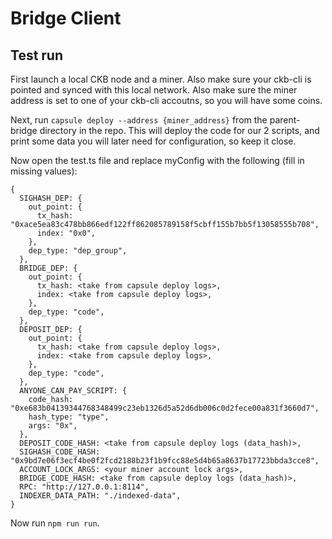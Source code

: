 # Bridge Client

## Test run

First launch a local CKB node and a miner. Also make sure your ckb-cli is pointed and synced with this local network. Also make sure the miner address is set to one of your ckb-cli accoutns, so you will have some coins.

Next, run `capsule deploy --address {miner_address}` from the parent-bridge directory in the repo. This will deploy the code for our 2 scripts, and print some data you will later need for configuration, so keep it close.

Now open the test.ts file and replace myConfig with the following (fill in missing values):
```
{
  SIGHASH_DEP: {
    out_point: {
      tx_hash: "0xace5ea83c478bb866edf122ff862085789158f5cbff155b7bb5f13058555b708",
      index: "0x0",
    },
    dep_type: "dep_group",
  },
  BRIDGE_DEP: {
    out_point: {
      tx_hash: <take from capsule deploy logs>,
      index: <take from capsule deploy logs>,
    },
    dep_type: "code",
  },
  DEPOSIT_DEP: {
    out_point: {
      tx_hash: <take from capsule deploy logs>,
      index: <take from capsule deploy logs>,
    },
    dep_type: "code",
  },
  ANYONE_CAN_PAY_SCRIPT: {
    code_hash: "0xe683b04139344768348499c23eb1326d5a52d6db006c0d2fece00a831f3660d7",
    hash_type: "type",
    args: "0x",
  },
  DEPOSIT_CODE_HASH: <take from capsule deploy logs (data_hash)>,
  SIGHASH_CODE_HASH: "0x9bd7e06f3ecf4be0f2fcd2188b23f1b9fcc88e5d4b65a8637b17723bbda3cce8",
  ACCOUNT_LOCK_ARGS: <your miner account lock args>,
  BRIDGE_CODE_HASH: <take from capsule deploy logs (data_hash)>,
  RPC: "http://127.0.0.1:8114",
  INDEXER_DATA_PATH: "./indexed-data",
}
```

Now run `npm run run`.
